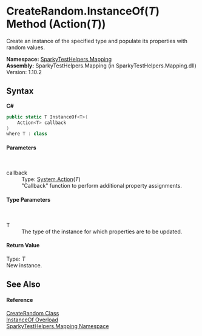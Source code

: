 # CreateRandom.InstanceOf(*T*) Method (Action(*T*))
 

Create an instance of the specified type and populate its properties with random values.

**Namespace:**&nbsp;<a href="N_SparkyTestHelpers_Mapping.md">SparkyTestHelpers.Mapping</a><br />**Assembly:**&nbsp;SparkyTestHelpers.Mapping (in SparkyTestHelpers.Mapping.dll) Version: 1.10.2

## Syntax

**C#**<br />
``` C#
public static T InstanceOf<T>(
	Action<T> callback
)
where T : class

```


#### Parameters
&nbsp;<dl><dt>callback</dt><dd>Type: <a href="http://msdn2.microsoft.com/en-us/library/018hxwa8" target="_blank">System.Action</a>(*T*)<br />"Callback" function to perform additional property assignments.</dd></dl>

#### Type Parameters
&nbsp;<dl><dt>T</dt><dd>The type of the instance for which properties are to be updated.</dd></dl>

#### Return Value
Type: *T*<br />New instance.

## See Also


#### Reference
<a href="T_SparkyTestHelpers_Mapping_CreateRandom.md">CreateRandom Class</a><br /><a href="Overload_SparkyTestHelpers_Mapping_CreateRandom_InstanceOf.md">InstanceOf Overload</a><br /><a href="N_SparkyTestHelpers_Mapping.md">SparkyTestHelpers.Mapping Namespace</a><br />